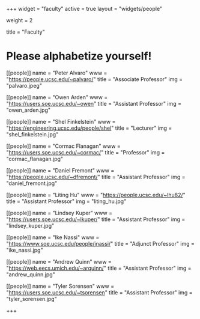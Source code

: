+++
widget = "faculty"
active = true
layout = "widgets/people"

weight = 2

title = "Faculty"

# Please alphabetize yourself!

[[people]]
  name = "Peter Alvaro"
  www = "https://people.ucsc.edu/~palvaro/"
  title = "Associate Professor"
  img = "palvaro.jpeg"

[[people]]
  name = "Owen Arden"
  www = "https://users.soe.ucsc.edu/~owen"
  title = "Assistant Professor"
  img = "owen_arden.jpg"
  
[[people]]
  name = "Shel Finkelstein"
  www = "https://engineering.ucsc.edu/people/shel"
  title = "Lecturer"
  img = "shel_finkelstein.jpg"

[[people]]
  name = "Cormac Flanagan"
  www = "https://users.soe.ucsc.edu/~cormac/"
  title = "Professor"
  img = "cormac_flanagan.jpg"
  
[[people]]
  name = "Daniel Fremont"
  www = "https://people.ucsc.edu/~dfremont/"
  title = "Assistant Professor"
  img = "daniel_fremont.jpg"
  
[[people]]
  name = "Liting Hu"
  www = "https://people.ucsc.edu/~lhu82/"
  title = "Assistant Professor"
  img = "liting_hu.jpg"

[[people]]
  name = "Lindsey Kuper"
  www = "https://users.soe.ucsc.edu/~lkuper/"
  title = "Assistant Professor"
  img = "lindsey_kuper.jpg"
  
[[people]]
  name = "Ike Nassi"
  www = "https://www.soe.ucsc.edu/people/inassi/"
  title = "Adjunct Professor"
  img = "ike_nassi.jpg"

[[people]]
  name = "Andrew Quinn"
  www = "https://web.eecs.umich.edu/~arquinn/"
  title = "Assistant Professor"
  img = "andrew_quinn.jpg"

[[people]]
  name = "Tyler Sorensen"
  www = "https://users.soe.ucsc.edu/~tsorensen"
  title = "Assistant Professor"
  img = "tyler_sorensen.jpg"
    
+++
